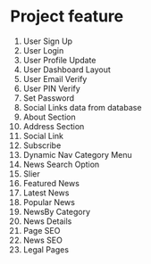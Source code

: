 Project feature
================
1. User Sign Up
2. User Login
3. User Profile Update
4. User Dashboard Layout
5. User Email Verify
6. User PIN Verify
7. Set Password
8. Social Links data from database
9. About Section
10. Address Section
11. Social Link
12. Subscribe
13. Dynamic Nav Category Menu
14. News Search Option
15. Slier
16. Featured News
17. Latest News
18. Popular News
19. NewsBy Category
20. News Details
21. Page SEO
22. News SEO
23. Legal Pages


